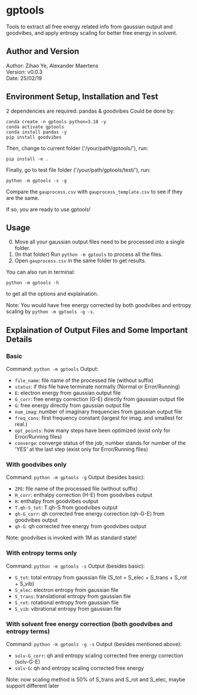 # gptools

Tools to extract all free energy related info from gaussian output and goodvibes, and apply entropy scaling for better free energy in solvent.

## Author and Version

Author: Zihao Ye, Alexander Maertens  
Version: v0.0.3  
Date: 25/02/19  

## Environment Setup, Installation and Test

2 dependencies are required: pandas & goodvibes
Could be done by:
```
conda create -n gptools python=3.10 -y
conda activate gptools
conda install pandas -y
pip install goodvibes
```

Then, change to current folder ('/your/path/gptools/'), run:
```
pip install -e .
```

Finally, go to test file folder ('/your/path/gptools/test/'), run:
```
python -m gptools -s -g
```
Compare the `gauprocess.csv` with `gauprocess_template.csv` to see if they are the same.

If so, you are ready to use gptools!

## Usage

0. Move all your gaussian output files need to be processed into a single folder.
1. (In that folder) Run `python -m gptools` to process all the files.
2. Open `gauprocess.csv` in the same folder to get results.

You can also run in terminal:
```
python -m gptools -h
```
to get all the options and explaination.

Note: You would have free energy corrected by both goodvibes and entropy scaling by ```python -m gptools -g -s```.

## Explaination of Output Files and Some Important Details

### Basic

Command: `python -m gptools`
Output: 
- `file_name`: file name of the processed file (without suffix)
- `status`: if this file have terminate normally (Normal or Error/Running)
- `E`: electron energy from gaussian output file
- `G_corr`: free energy correction (G-E) directly from gaussian output file
- `G`: free energy directly from gaussian output file
- `num_imag`: number of imaginary frequencies from gaussian output file
- `freq_cons`: first frequency constant (largest for imag. and smallest for real.)
- `opt_points`: how many steps have been optimized (exist only for Error/Running files)
- `converge`: converge status of the job, number stands for number of the 'YES' at the last step (exist only for Error/Running files) 

### With goodvibes only

Command: `python -m gptools -g`
Output (besides basic): 
- `ZPE`: file name of the processed file (without suffix)
- `H_corr`: enthalpy correction (H-E) from goodvibes output
- `H`: enthalpy from goodvibes output
- `T.qh-S_tot`: T.qh-S from goodvibes output
- `qh-G_corr`: qh corrected free energy correction (qh-G-E) from goodvibes output
- `qh-G`: qh corrected free energy from goodvibes output

Note: goodvibes is invoked with 1M as standard state!

### With entropy terms only

Command: `python -m gptools -s`
Output (besides basic): 
- `S_tot`: total entropy from gaussian file (S_tot = S_elec + S_trans + S_rot + S_vib)
- `S_elec`: electron entropy from gaussian file
- `S_trans`: translational entropy from gaussian file
- `S_rot`: rotational entropy from gaussian file
- `S_vib`: vibrational entropy from gaussian file

### With solvent free energy correction (both goodvibes and entropy terms)

Command: `python -m gptools -g -s`
Output (besides mentioned above): 
- `solv-G_corr`: qh and entropy scaling corrected free energy correction (solv-G-E)
- `solv-G`: qh and entropy scaling corrected free energy

Note: now scaling method is 50% of S_trans and S_rot and S_elec, maybe support different later
